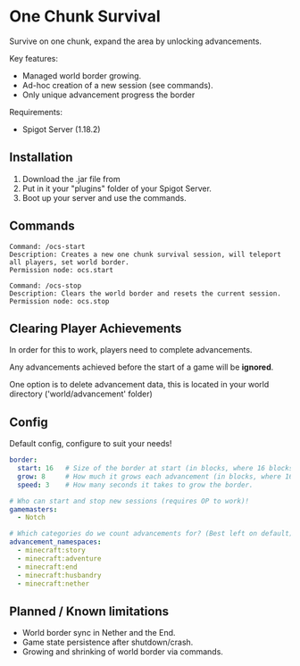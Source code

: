 # One Chunk Survival

Survive on one chunk, expand the area by unlocking advancements.

Key features:
- Managed world border growing.
- Ad-hoc creation of a new session (see commands).
- Only unique advancement progress the border

Requirements:
- Spigot Server (1.18.2)

## Installation

1. Download the .jar file from 
2. Put in it your "plugins" folder of your Spigot Server.
3. Boot up your server and use the commands.

## Commands

```
Command: /ocs-start
Description: Creates a new one chunk survival session, will teleport all players, set world border.
Permission node: ocs.start
```

```
Command: /ocs-stop
Description: Clears the world border and resets the current session.
Permission node: ocs.stop
```

## Clearing Player Achievements

In order for this to work, players need to complete advancements.

Any advancements achieved before the start of a game will be **ignored**. 

One option is to delete advancement data, this is located in your world directory ('world/advancement' folder)

## Config
Default config, configure to suit your needs!

```yml
border:
  start: 16   # Size of the border at start (in blocks, where 16 blocks = one chunk)
  grow: 8     # How much it grows each advancement (in blocks, where 16 blocks = one chunk)
  speed: 3    # How many seconds it takes to grow the border.

# Who can start and stop new sessions (requires OP to work)!
gamemasters:
  - Notch

# Which categories do we count advancements for? (Best left on default)
advancement_namespaces:
  - minecraft:story
  - minecraft:adventure
  - minecraft:end
  - minecraft:husbandry
  - minecraft:nether
```

## Planned / Known limitations
- World border sync in Nether and the End.
- Game state persistence after shutdown/crash.
- Growing and shrinking of world border via commands.

